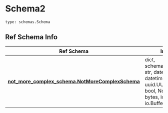 # Schema2
```
type: schemas.Schema
```

## Ref Schema Info
Ref Schema | Input Type | Output Type
---------- | ---------- | -----------
[**not_more_complex_schema.NotMoreComplexSchema**](../../../../../../components/schema/not_more_complex_schema.md) | dict, schemas.immutabledict, str, datetime.date, datetime.datetime, uuid.UUID, int, float, bool, None, list, tuple, bytes, io.FileIO, io.BufferedReader | schemas.immutabledict, str, float, int, bool, None, tuple, bytes, io.FileIO
